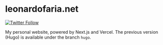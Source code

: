 # leonardofaria.net

[![Twitter Follow](https://img.shields.io/twitter/follow/leozera?label=Follow%20on%20Twitter)](https://twitter.com/leozera/)

My personal website, powered by Next.js and Vercel. The previous version (Hugo) is available under the branch `hugo`.
